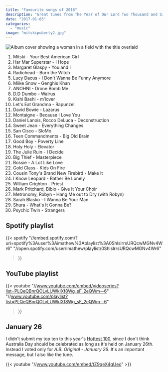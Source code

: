 ```yaml
---
title: "Favourite songs of 2016"
description: "Great tunes from The Year of Our Lord Two Thousand and Sixteen."
date: "2017-01-03"
categories: 
  - "music"
image: "mitskipuberty2.jpg"
---
```


![Album cover showing a woman in a field with the title overlaid](/img/mitskipuberty2.jpg "Mitski - Puberty 2 album")

1. Mitski - Your Best American Girl
2. Har Mar Superstar - I Hope
3. Margaret Glaspy - You and I
4. Radiohead - Burn the Witch
5. Lucy Dacus - I Don't Wanna Be Funny Anymore
6. Miike Snow - Genghis Khan
7. ANOHNI - Drone Bomb Me
8. D.D Dumbo - Walrus
9. Kishi Bashi - m’lover
10. Let's Eat Grandma - Rapunzel
11. David Bowie - Lazarus
12. Montaigne - Because I Love You
13. Daniel Lanois, Rocco DeLuca - Deconstruction
14. Sweet Jean - Everything Changes
15. San Cisco - SloMo
16. Teen Commandments - Big Old Brain
17. Good Boy - Poverty Line
18. Holy Holy - Elevator
19. The Julie Ruin - I Decide
20. Big Thief - Masterpiece
21. Bossie - A Lot Like Love
22. Gold Class - Kids On Fire
23. Cousin Tony's Brand New Firebird - Make It
24. I Know Leopard - Rather Be Lonely
25. William Crighton - Priest
26. Mark Pritchard, Bibio - Give It Your Choir
27. Metronomy, Robyn - Hang Me out to Dry (with Robyn)
28. Sarah Blasko - I Wanna Be Your Man
29. Shura - What's It Gonna Be?
30. Psychic Twin - Strangers

## Spotify playlist
{{< spotify
  "//embed.spotify.com/?uri=spotify%3Auser%3Aimathew%3Aplaylist%3A0ShlslrrsURQcwMGNv4Wr6"
  "//open.spotify.com/user/imathew/playlist/0ShlslrrsURQcwMGNv4Wr6"
>}}

## YouTube playlist
{{< youtube
  "//www.youtube.com/embed/videoseries?list=PLQeQBnrQOLvLUWkIXf8Wg_sF_2eQWm--6"
  "//www.youtube.com/playlist?list=PLQeQBnrQOLvLUWkIXf8Wg_sF_2eQWm--6"
>}}

## January 26
I didn't submit my top ten to this year's [Hottest 100](//www.abc.net.au/triplej/hottest100/16/), since I don't think Australia Day should be celebrated as long as it's held on January 26th. Instead I voted only for _A.B. Original - January 26_. It's an important message, but I also like the tune.

{{< youtube "//www.youtube.com/embed/tZ9qeX4gUeo" >}}